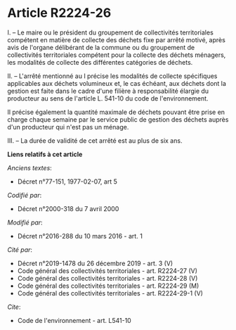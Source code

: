 # Article R2224-26

I. – Le maire ou le président du groupement de collectivités territoriales compétent en matière de collecte des déchets fixe
par arrêté motivé, après avis de l'organe délibérant de la commune ou du groupement de collectivités territoriales compétent
pour la collecte des déchets ménagers, les modalités de collecte des différentes catégories de déchets.

II. – L'arrêté mentionné au I précise les modalités de collecte spécifiques applicables aux déchets volumineux et, le cas
échéant, aux déchets dont la gestion est faite dans le cadre d'une filière à responsabilité élargie du producteur au sens de
l'article L. 541-10 du code de l'environnement.

Il précise également la quantité maximale de déchets pouvant être prise en charge chaque semaine par le service public de
gestion des déchets auprès d'un producteur qui n'est pas un ménage.

III. – La durée de validité de cet arrêté est au plus de six ans.

**Liens relatifs à cet article**

_Anciens textes_:

  - Décret n°77-151, 1977-02-07, art 5

_Codifié par_:

  - Décret n°2000-318 du 7 avril 2000

_Modifié par_:

  - Décret n°2016-288 du 10 mars 2016 - art. 1

_Cité par_:

  - Décret n°2019-1478 du 26 décembre 2019 - art. 3 (V)
  - Code général des collectivités territoriales - art. R2224-27 (V)
  - Code général des collectivités territoriales - art. R2224-28 (V)
  - Code général des collectivités territoriales - art. R2224-29 (M)
  - Code général des collectivités territoriales - art. R2224-29-1 (V)

_Cite_:

  - Code de l'environnement - art. L541-10
